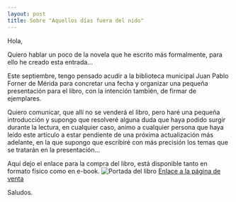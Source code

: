 ```yaml
---
layout: post
title: Sobre "Aquellos días fuera del nido"
---
```


Hola,

Quiero hablar un poco de la novela que he escrito más formalmente, para ello he creado esta entrada...

Este septiembre, tengo pensado acudir a la biblioteca municipal Juan Pablo Forner de Mérida para concretar una fecha y organizar una pequeña presentación para el libro, con la intención también, de firmar de ejemplares.

Quiero comunicar, que allí no se venderá el libro, pero haré una pequeña introducción y supongo que resolveré alguna duda que haya podido surgir durante la lectura, en cualquier caso, animo a cualquier persona que haya leído este artículo a estar pendiente de una próxima actualización más adelante, en la que supongo que escribiré con más precisión los temas que se tratarán en la presentación...

Aquí dejo el enlace para la compra del libro, está disponible tanto en formato físico como en e-book.
![Portada del libro](https://raw.githubusercontent.com/albergv/albergv.github.io/master/images/Portada-ebook-(amazon).jpg "Portada del libro") 
[Enlace a la página de venta](https://www.amazon.es/dp/B098LJD35D)

Saludos.
